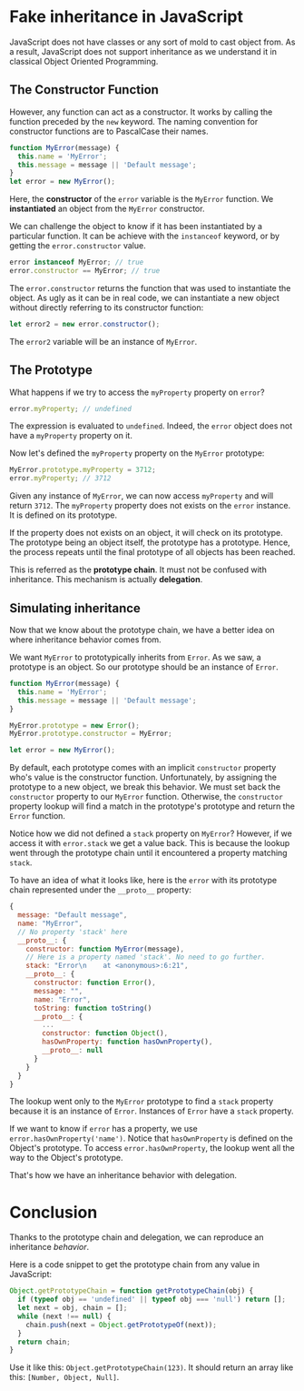 
# Fake inheritance in JavaScript

JavaScript does not have classes or any sort of mold to cast object from.
As a result, JavaScript does not support inheritance as we understand it in classical Object Oriented Programming.



## The Constructor Function

However, any function can act as a constructor.
It works by calling the function preceded by the `new` keyword.
The naming convention for constructor functions are to PascalCase their names.

``` javascript
function MyError(message) {
  this.name = 'MyError';
  this.message = message || 'Default message';
}
let error = new MyError();
```

Here, the **constructor** of the `error` variable is the `MyError` function.
We **instantiated** an object from the `MyError` constructor.

We can challenge the object to know if it has been instantiated by a particular function.
It can be achieve with the `instanceof` keyword, or by getting the `error.constructor` value.

``` javascript
error instanceof MyError; // true
error.constructor == MyError; // true
```

The `error.constructor` returns the function that was used to instantiate the object.
As ugly as it can be in real code, we can instantiate a new object without directly referring to its constructor function:

``` javascript
let error2 = new error.constructor();
```

The `error2` variable will be an instance of `MyError`.



## The Prototype

What happens if we try to access the `myProperty` property on `error`?

``` javascript
error.myProperty; // undefined
```

The expression is evaluated to `undefined`.
Indeed, the `error` object does not have a `myProperty` property on it.

Now let's defined the `myProperty` property on the `MyError` prototype:

``` javascript
MyError.prototype.myProperty = 3712;
error.myProperty; // 3712
```

Given any instance of `MyError`, we can now access `myProperty` and will return `3712`.
The `myProperty` property does not exists on the `error` instance.
It is defined on its prototype.

If the property does not exists on an object, it will check on its prototype.
The prototype being an object itself, the prototype has a prototype.
Hence, the process repeats until the final prototype of all objects has been reached.

This is referred as the **prototype chain**.
It must not be confused with inheritance.
This mechanism is actually **delegation**.



## Simulating inheritance

Now that we know about the prototype chain, we have a better idea on where inheritance behavior comes from.

We want `MyError` to prototypically inherits from `Error`.
As we saw, a prototype is an object.
So our prototype should be an instance of `Error`.

``` javascript
function MyError(message) {
  this.name = 'MyError';
  this.message = message || 'Default message';
}

MyError.prototype = new Error();
MyError.prototype.constructor = MyError;

let error = new MyError();
```

By default, each prototype comes with an implicit `constructor` property who's value is the constructor function.
Unfortunately, by assigning the prototype to a new object, we break this behavior.
We must set back the `constructor` property to our `MyError` function.
Otherwise, the `constructor` property lookup will find a match in the prototype's prototype and return the `Error` function.

Notice how we did not defined a `stack` property on `MyError`?
However, if we access it with `error.stack` we get a value back.
This is because the lookup went through the prototype chain until it encountered a property matching `stack`.

To have an idea of what it looks like, here is the `error` with its prototype chain represented under the `__proto__` property:

``` javascript
{
  message: "Default message",
  name: "MyError",
  // No property 'stack' here
  __proto__: {
    constructor: function MyError(message),
    // Here is a property named 'stack'. No need to go further.
    stack: "Error\n    at <anonymous>:6:21",
    __proto__: {
      constructor: function Error(),
      message: "",
      name: "Error",
      toString: function toString()
      __proto__: {
        ...
        constructor: function Object(),
        hasOwnProperty: function hasOwnProperty(),
        __proto__: null
      }
    }
  }
}
```

The lookup went only to the `MyError` prototype to find a `stack` property because it is an instance of `Error`.
Instances of `Error` have a `stack` property.

If we want to know if `error` has a property, we use `error.hasOwnProperty('name')`.
Notice that `hasOwnProperty` is defined on the Object's prototype.
To access `error.hasOwnProperty`, the lookup went all the way to the Object's prototype.

That's how we have an inheritance behavior with delegation.



# Conclusion

Thanks to the prototype chain and delegation, we can reproduce an inheritance _behavior_.

Here is a code snippet to get the prototype chain from any value in JavaScript:

``` javascript
Object.getPrototypeChain = function getPrototypeChain(obj) {
  if (typeof obj == 'undefined' || typeof obj === 'null') return [];
  let next = obj, chain = [];
  while (next !== null) {
    chain.push(next = Object.getPrototypeOf(next));
  }
  return chain;
}
```

Use it like this: `Object.getPrototypeChain(123)`.
It should return an array like this: `[Number, Object, Null]`.
